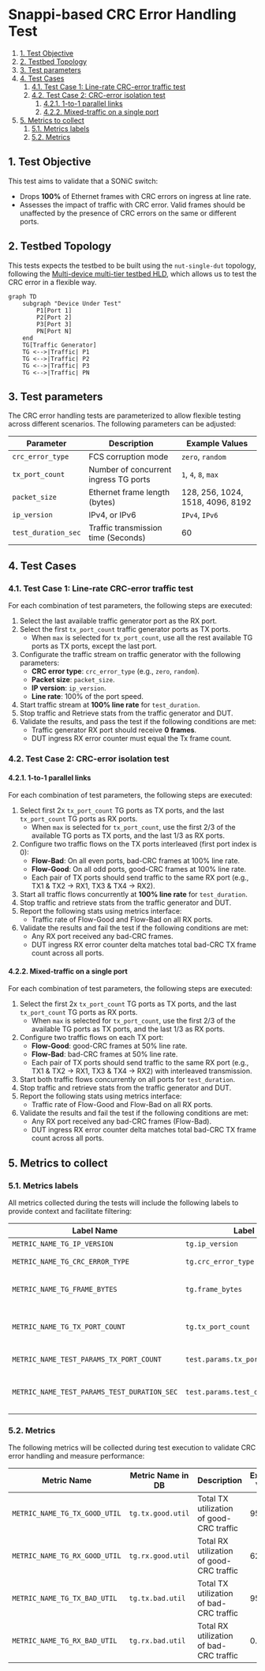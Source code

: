 # Snappi-based CRC Error Handling Test

1. [1. Test Objective](#1-test-objective)
2. [2. Testbed Topology](#2-testbed-topology)
3. [3. Test parameters](#3-test-parameters)
4. [4. Test Cases](#4-test-cases)
   1. [4.1. Test Case 1: Line-rate CRC-error traffic test](#41-test-case-1-line-rate-crc-error-traffic-test)
   2. [4.2. Test Case 2: CRC-error isolation test](#42-test-case-2-crc-error-isolation-test)
      1. [4.2.1. 1-to-1 parallel links](#421-1-to-1-parallel-links)
      2. [4.2.2. Mixed-traffic on a single port](#422-mixed-traffic-on-a-single-port)
5. [5. Metrics to collect](#5-metrics-to-collect)
   1. [5.1. Metrics labels](#51-metrics-labels)
   2. [5.2. Metrics](#52-metrics)

## 1. Test Objective

This test aims to validate that a SONiC switch:

- Drops **100%** of Ethernet frames with CRC errors on ingress at line rate.
- Assesses the impact of traffic with CRC error. Valid frames should be unaffected by the presence of CRC errors on the same or different ports.

## 2. Testbed Topology

This tests expects the testbed to be built using the `nut-single-dut` topology, following the [Multi-device multi-tier testbed HLD](../../testbed/README.testbed.NUT.md), which allows us to test the CRC error in a flexible way.

```mermaid
graph TD
    subgraph "Device Under Test"
        P1[Port 1]
        P2[Port 2]
        P3[Port 3]
        PN[Port N]
    end
    TG[Traffic Generator]
    TG <-->|Traffic| P1
    TG <-->|Traffic| P2
    TG <-->|Traffic| P3
    TG <-->|Traffic| PN
```

## 3. Test parameters

The CRC error handling tests are parameterized to allow flexible testing across different scenarios. The following parameters can be adjusted:

| Parameter           | Description                           | Example Values                   |
|---------------------|---------------------------------------|----------------------------------|
| `crc_error_type`    | FCS corruption mode                   | `zero`, `random`                 |
| `tx_port_count`     | Number of concurrent ingress TG ports | `1`, `4`, `8`, `max`             |
| `packet_size`       | Ethernet frame length (bytes)         | 128, 256, 1024, 1518, 4096, 8192 |
| `ip_version`        | IPv4, or IPv6                         | `IPv4`, `IPv6`                   |
| `test_duration_sec` | Traffic transmission time (Seconds)   | 60                               |

## 4. Test Cases

### 4.1. Test Case 1: Line-rate CRC-error traffic test

For each combination of test parameters, the following steps are executed:

1. Select the last available traffic generator port as the RX port.
2. Select the first `tx_port_count` traffic generator ports as TX ports.
   - When `max` is selected for `tx_port_count`, use all the rest available TG ports as TX ports, except the last port.
3. Configurate the traffic stream on traffic generator with the following parameters:
   - **CRC error type**: `crc_error_type` (e.g., `zero`, `random`).
   - **Packet size**: `packet_size`.
   - **IP version**: `ip_version`.
   - **Line rate**: 100% of the port speed.
4. Start traffic stream at **100% line rate** for `test_duration`.
5. Stop traffic and Retrieve stats from the traffic generator and DUT.
6. Validate the results, and pass the test if the following conditions are met:
   - Traffic generator RX port should receive **0 frames**.
   - DUT ingress RX error counter must equal the Tx frame count.

### 4.2. Test Case 2: CRC-error isolation test

#### 4.2.1. 1-to-1 parallel links

For each combination of test parameters, the following steps are executed:

1. Select first 2x `tx_port_count` TG ports as TX ports, and the last `tx_port_count` TG ports as RX ports.
   - When `max` is selected for `tx_port_count`, use the first 2/3 of the available TG ports as TX ports, and the last 1/3 as RX ports.
2. Configure two traffic flows on the TX ports interleaved (first port index is 0):
   - **Flow-Bad**: On all even ports, bad-CRC frames at 100% line rate.
   - **Flow-Good**: On all odd ports, good-CRC frames at 100% line rate.
   - Each pair of TX ports should send traffic to the same RX port (e.g., TX1 & TX2 → RX1, TX3 & TX4 → RX2).
3. Start all traffic flows concurrently at **100% line rate** for `test_duration`.
4. Stop traffic and retrieve stats from the traffic generator and DUT.
5. Report the following stats using metrics interface:
   - Traffic rate of Flow-Good and Flow-Bad on all RX ports.
6. Validate the results and fail the test if the following conditions are met:
   - Any RX port received any bad-CRC frames.
   - DUT ingress RX error counter delta matches total bad-CRC TX frame count across all ports.

#### 4.2.2. Mixed-traffic on a single port

For each combination of test parameters, the following steps are executed:

1. Select the first 2x `tx_port_count` TG ports as TX ports, and the last `tx_port_count` TG ports as RX ports.
   - When `max` is selected for `tx_port_count`, use the first 2/3 of the available TG ports as TX ports, and the last 1/3 as RX ports.
2. Configure two traffic flows on each TX port:
   - **Flow-Good**: good-CRC frames at 50% line rate.
   - **Flow-Bad**: bad-CRC frames at 50% line rate.
   - Each pair of TX ports should send traffic to the same RX port (e.g., TX1 & TX2 → RX1, TX3 & TX4 → RX2) with interleaved transmission.
3. Start both traffic flows concurrently on all ports for `test_duration`.
4. Stop traffic and retrieve stats from the traffic generator and DUT.
5. Report the following stats using metrics interface:
   - Traffic rate of Flow-Good and Flow-Bad on all RX ports.
6. Validate the results and fail the test if the following conditions are met:
   - Any RX port received any bad-CRC frames (Flow-Bad).
   - DUT ingress RX error counter delta matches total bad-CRC TX frame count across all ports.

## 5. Metrics to collect

### 5.1. Metrics labels

All metrics collected during the tests will include the following labels to provide context and facilitate filtering:

| Label Name                                  | Label                           | Description                          | Example          |
|---------------------------------------------|---------------------------------|--------------------------------------|------------------|
| `METRIC_NAME_TG_IP_VERSION`                 | `tg.ip_version`                 | IP version                           | 4, 6             |
| `METRIC_NAME_TG_CRC_ERROR_TYPE`             | `tg.crc_error_type`             | CRC error type                       | `zero`, `random` |
| `METRIC_NAME_TG_FRAME_BYTES`                | `tg.frame_bytes`                | Ethernet frame length in bytes       | 1518             |
| `METRIC_NAME_TG_TX_PORT_COUNT`              | `tg.tx_port_count`              | Number of TX ports after calculation | 1, 4, 200        |
| `METRIC_NAME_TEST_PARAMS_TX_PORT_COUNT`     | `test.params.tx_port_count`     | Number of TX ports                   | 1, 4, max        |
| `METRIC_NAME_TEST_PARAMS_TEST_DURATION_SEC` | `test.params.test_duration_sec` | Traffic transmission time in seconds | 60               |

### 5.2. Metrics

The following metrics will be collected during test execution to validate CRC error handling and measure performance:

| Metric Name                   | Metric Name in DB | Description                              | Example Value |
|-------------------------------|-------------------|------------------------------------------|---------------|
| `METRIC_NAME_TG_TX_GOOD_UTIL` | `tg.tx.good.util` | Total TX utilization of good-CRC traffic | 95.33         |
| `METRIC_NAME_TG_RX_GOOD_UTIL` | `tg.rx.good.util` | Total RX utilization of good-CRC traffic | 62.53         |
| `METRIC_NAME_TG_TX_BAD_UTIL`  | `tg.tx.bad.util`  | Total TX utilization of bad-CRC traffic  | 95.33         |
| `METRIC_NAME_TG_RX_BAD_UTIL`  | `tg.rx.bad.util`  | Total RX utilization of bad-CRC traffic  | 0.00          |
